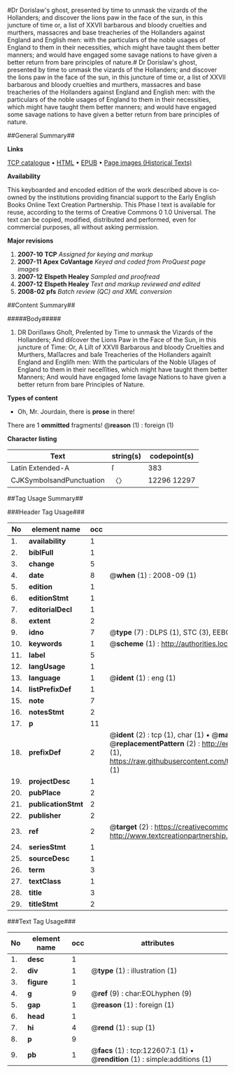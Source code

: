 #Dr Dorislaw's ghost, presented by time to unmask the vizards of the Hollanders; and discover the lions paw in the face of the sun, in this juncture of time or, a list of XXVII barbarous and bloody cruelties and murthers, massacres and base treacheries of the Hollanders against England and English men: with the particulars of the noble usages of England to them in their necessities, which might have taught them better manners; and would have engaged some savage nations to have given a better return from bare principles of nature.#
Dr Dorislaw's ghost, presented by time to unmask the vizards of the Hollanders; and discover the lions paw in the face of the sun, in this juncture of time or, a list of XXVII barbarous and bloody cruelties and murthers, massacres and base treacheries of the Hollanders against England and English men: with the particulars of the noble usages of England to them in their necessities, which might have taught them better manners; and would have engaged some savage nations to have given a better return from bare principles of nature.

##General Summary##

**Links**

[TCP catalogue](http://www.ota.ox.ac.uk/tcp/)  • 
[HTML](http://tei.it.ox.ac.uk/tcp/Texts-HTML/free/A81/A81583.html)  • 
[EPUB](http://tei.it.ox.ac.uk/tcp/Texts-EPUB/free/A81/A81583.epub) • 
[Page images (Historical Texts)](https://data.historicaltexts.jisc.ac.uk/view?pubId=eebo-99870215e&pageId=eebo-99870215e-122607-1)

**Availability**

This keyboarded and encoded edition of the
	       work described above is co-owned by the institutions
	       providing financial support to the Early English Books
	       Online Text Creation Partnership. This Phase I text is
	       available for reuse, according to the terms of Creative
	       Commons 0 1.0 Universal. The text can be copied,
	       modified, distributed and performed, even for
	       commercial purposes, all without asking permission.

**Major revisions**

1. __2007-10__ __TCP__ *Assigned for keying and markup*
1. __2007-11__ __Apex CoVantage__ *Keyed and coded from ProQuest page images*
1. __2007-12__ __Elspeth Healey__ *Sampled and proofread*
1. __2007-12__ __Elspeth Healey__ *Text and markup reviewed and edited*
1. __2008-02__ __pfs__ *Batch review (QC) and XML conversion*

##Content Summary##

#####Body#####

1. DR Doriſlaws Ghoſt, Preſented by Time to unmask the Vizards of the Hollanders; And diſcover the Lions Paw in the Face of the Sun, in this juncture of Time: Or, A Liſt of XXVII Barbarous and bloody Cruelties and Murthers, Maſſacres and baſe Treacheries of the Hollanders againſt England and Engliſh men: With the particulars of the Noble Uſages of England to them in their neceſſities, which might have taught them better Manners; And would have engaged ſome ſavage Nations to have given a better return from bare Principles of Nature.

**Types of content**

  * Oh, Mr. Jourdain, there is **prose** in there!

There are 1 **ommitted** fragments! 
 @__reason__ (1) : foreign (1)

**Character listing**


|Text|string(s)|codepoint(s)|
|---|---|---|
|Latin Extended-A|ſ|383|
|CJKSymbolsandPunctuation|〈〉|12296 12297|

##Tag Usage Summary##

###Header Tag Usage###

|No|element name|occ|attributes|
|---|---|---|---|
|1.|__availability__|1||
|2.|__biblFull__|1||
|3.|__change__|5||
|4.|__date__|8| @__when__ (1) : 2008-09 (1)|
|5.|__edition__|1||
|6.|__editionStmt__|1||
|7.|__editorialDecl__|1||
|8.|__extent__|2||
|9.|__idno__|7| @__type__ (7) : DLPS (1), STC (3), EEBO-CITATION (1), PROQUEST (1), VID (1)|
|10.|__keywords__|1| @__scheme__ (1) : http://authorities.loc.gov/ (1)|
|11.|__label__|5||
|12.|__langUsage__|1||
|13.|__language__|1| @__ident__ (1) : eng (1)|
|14.|__listPrefixDef__|1||
|15.|__note__|7||
|16.|__notesStmt__|2||
|17.|__p__|11||
|18.|__prefixDef__|2| @__ident__ (2) : tcp (1), char (1)  •  @__matchPattern__ (2) : ([0-9\-]+):([0-9IVX]+) (1), (.+) (1)  •  @__replacementPattern__ (2) : http://eebo.chadwyck.com/downloadtiff?vid=$1&page=$2 (1), https://raw.githubusercontent.com/textcreationpartnership/Texts/master/tcpchars.xml#$1 (1)|
|19.|__projectDesc__|1||
|20.|__pubPlace__|2||
|21.|__publicationStmt__|2||
|22.|__publisher__|2||
|23.|__ref__|2| @__target__ (2) : https://creativecommons.org/publicdomain/zero/1.0/ (1), http://www.textcreationpartnership.org/docs/. (1)|
|24.|__seriesStmt__|1||
|25.|__sourceDesc__|1||
|26.|__term__|3||
|27.|__textClass__|1||
|28.|__title__|3||
|29.|__titleStmt__|2||


###Text Tag Usage###

|No|element name|occ|attributes|
|---|---|---|---|
|1.|__desc__|1||
|2.|__div__|1| @__type__ (1) : illustration (1)|
|3.|__figure__|1||
|4.|__g__|9| @__ref__ (9) : char:EOLhyphen (9)|
|5.|__gap__|1| @__reason__ (1) : foreign (1)|
|6.|__head__|1||
|7.|__hi__|4| @__rend__ (1) : sup (1)|
|8.|__p__|9||
|9.|__pb__|1| @__facs__ (1) : tcp:122607:1 (1)  •  @__rendition__ (1) : simple:additions (1)|

